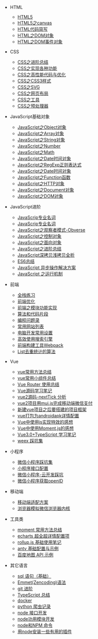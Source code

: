 - HTML
	- [HTML5](/docs/html/HTML5.md)
	- [HTML5之canvas](/docs/html/HTML5之canvas.md)
	- [HTML代码简写](/docs/html/HTML代码简写：Emmet(ZenCoding)和Pug语法.md)
	- [HTML之DOM对象](/docs/html/HTML之DOM对象.md)
	- [HTML之DOM事件对象](/docs/html/HTML之DOM事件对象.md)

- CSS
	- [CSS之进阶总结](/docs/css/CSS之进阶总结.md)
	- [CSS之实现各种功能](/docs/css/CSS之实现各种功能.md)
	- [CSS之高性能代码与优化](/docs/css/CSS之高性能代码与优化.md)
	- [CSS之CSS3样式](/docs/css/CSS之CSS3样式.md)
	- [CSS之SVG](/docs/css/CSS之SVG.md)
	- [CSS之网页布局](/docs/css/CSS之网页布局.md)
  - [CSS之工具](/docs/css/CSS之工具：PostCSS、CSS-in-JS、CSS-Moudles.md)
  - [CSS之预处理器](/docs/css/CSS之预处理器：Scss(Sass)、Less、stylus.md)

- JavaScript基础对象
  - [JavaScript之Object对象](/docs/JavaScript-Object/JavaScript之Object对象.md)
  - [JavaScript之Array对象](/docs/JavaScript-Object/JavaScript之Array对象.md)
  - [JavaScript之String对象](/docs/JavaScript-Object/JavaScript之String对象.md)
  - [JavaScript之Number](/docs/JavaScript-Object/JavaScript之Number.md)
  - [JavaScript之Math](/docs/JavaScript-Object/JavaScript之Math.md)
  - [JavaScript之Date时间对象](/docs/JavaScript-Object/JavaScript之Date时间对象.md)
  - [JavaScript之RegExp正则表达式](/docs/JavaScript-Object/JavaScript之RegExp正则表达式.md)
  - [JavaScript之Date时间对象](/docs/JavaScript-Object/JavaScript之Date时间对象.md)
  - [JavaScript之Function函数](/docs/JavaScript-Object/JavaScript之Function函数.md)
  - [JavaScript之HTTP对象](/docs/JavaScript-Object/JavaScript之HTTP对象.md)
  - [JavaScript之Document对象](/docs/JavaScript-Object/JavaScript之Document对象.md)
  - [JavaScript之DOM对象](/docs/JavaScript-Object/JavaScript之DOM对象.md)

- JavaScript进阶
  - [JavaScrip专业名词](docs/JavaScript/JavaScrip专业名词.md)
  - [JavaScrip专业名词](docs/JavaScript/JavaScript递归穷举所有排列组合并找出重复值.md)
  - [JavaScript之观察者模式-Obverse](/docs/JavaScript/JavaScript之观察者模式-Obverse.md)
  - [JavaScript之控制对象](/docs/JavaScript/JavaScript之控制对象.md)
  - [JavaScript之面向对象](/docs/JavaScript/JavaScript之面向对象.md)
  - [JavaScript之进阶总结](/docs/JavaScript/JavaScript之进阶总结.md)
  - [JavaScript深拷贝浅拷贝全析](/docs/JavaScript/JavaScript深拷贝浅拷贝全析.md)
  - [ES6总结](/docs/JavaScript/JavaScript之ES6总结.md)
  - [JavaScript 异步操作解决方案](/docs/JavaScript/JavaScript异步操作解决方案.md)
  - [JavaScript 之运行机制](/docs/JavaScript/JavaScript之运行机制.md)

- 前端
  - [全栈练习](/docs/web/全栈练习.md)
  - [前端优化](/docs/web/前端优化方案.md)
  - [前端之模块功能实现](/docs/web/前端之模块功能实现.md)
  - [算法和代码片段](/docs/web/算法和代码片段.md)
  - [编程问题录](/docs/web/编程问题录.md)
  - [常用网站列表](/docs/web/常用网站列表.md)
  - [电脑开发常用设置](/docs/web/电脑开发常用设置.md)
  - [高效使用搜索引擎](/docs/web/高效使用搜索引擎.md)
  - [前端构建工具Webpack](/docs/web/前端构建工具Webpack.md)
  - [List去重统计的算法](/docs/web/List去重统计的算法.md)

- Vue
  - [vue常用方法总结](/docs/vue/vue常用方法总结.md)
  - [vue常用小组件总结](/docs/vue/vue常用小组件总结.md)
  - [Vue Router 使用总结](/docs/vue/Vue-Router-使用总结.md)
  - [Vue源码学习笔记](/docs/vue/Vue源码学习笔记.md)
  - [vue2源码-nextTick 分析](/docs/vue/vue2源码-nextTick分析：MutationObserver和MessageChannel.md)
  - [vue2项目用mui.js完成移动端微信支付](/docs/vue/vue2项目用mui.js完成移动端微信支付.md)
  - [新建vue项目之后要搭建的项目框架](/docs/vue/新建vue项目之后要搭建的项目框架.md)
  - [vue打包为androidapk详情配置](/docs/vue/vue打包为android-apk详情配置.md)
  - [Vue中使用js实现特效的感想](/docs/vue/Vue中使用js实现特效的感想.md)
  - [Vue中使用Moment.js的感想](/docs/vue/Vue中使用Moment.js的感想.md)
  - [Vue3.0+TypeScript 学习笔记](/docs/vue/Vue3.0+TypeScript学习笔记.md)
  - [weex 踩坑集](/docs/vue/weex踩坑集.md)

- 小程序
  - [微信小程序踩坑集](/docs/mp.weixin/微信小程序踩坑集.md)
  - [小程序接口配置](/docs/mp.weixin/小程序接口配置.md)
  - [微信小程序-云开发踩坑](/docs/mp.weixin/微信小程序-云开发踩坑.md)
  - [微信小程序获取openID](/docs/mp.weixin/微信小程序获取openID（纯前端）.md)

- 移动端
  - [移动端适配方案](/docs/mobile/移动端适配方案.md)
  - [浏览器模拟微信浏览器内核](/docs/mobile/浏览器模拟微信浏览器内核.md)

- 工具类
  - [moment 常用方法总结](/docs/tool/moment常用方法总结.md)
  - [echarts 超全超详情配置项](/docs/tool/echarts超全超详情配置项.md)
  - [rollup.js 基础使用笔记](/docs/tool/rollup.js基础使用笔记.md)
  - [antv 基础配置与示例](/docs/tool/antv基础配置与示例.md)
  - [百度地图 API 示例](/docs/tool/百度地图API示例.md)

- 其它语言
  - [sql 语句（基础）](/docs/other-program/sql语句（基础）.md)
  - [Emmet(Zencoding)语法](/docs/other-program/)
  - [git 进阶](/docs/other-program/git进阶.md)
  - [TypeScript 总结](/docs/other-program/TypeScript总结.md)
  - [docker](/docs/other-program/docker.md)
  - [python 爬虫记录](/docs/other-program/python爬虫记录.md)
  - [node 接口开发](/docs/other-program/node接口开发.md)
  - [node功用模块开发](/docs/other-program/node功用模块开发.md)
  - [node和NPM 命令](/docs/other-program/node和NPM命令.md)
  - [用node安装一些有用的插件](/docs/other-program/用node安装一些有用的插件.md)

